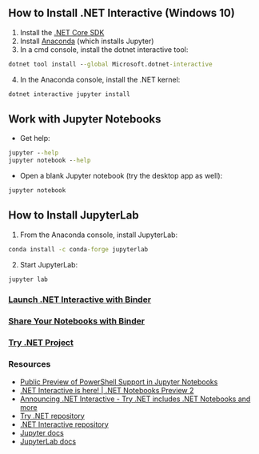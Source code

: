 ## How to Install .NET Interactive (Windows 10)

1. Install the [.NET Core SDK](https://dotnet.microsoft.com/download)
2. Install [Anaconda](https://www.anaconda.com/distribution/) (which installs Jupyter)
3. In a cmd console, install the dotnet interactive tool:

```cmd
dotnet tool install --global Microsoft.dotnet-interactive
```

4. In the Anaconda console, install the .NET kernel:

```cmd
dotnet interactive jupyter install
```

## Work with Jupyter Notebooks

* Get help:
```cmd
jupyter --help
jupyter notebook --help
```

* Open a blank Jupyter notebook (try the desktop app as well):
```cmd
jupyter notebook
```

## How to Install JupyterLab

1. From the Anaconda console, install JupyterLab:
```cmd
conda install -c conda-forge jupyterlab
```

2. Start JupyterLab:
```cmd
jupyter lab
```

### [Launch .NET Interactive with Binder](https://mybinder.org/v2/gh/dotnet/interactive/master?urlpath=lab)


### [Share Your Notebooks with Binder](https://github.com/dotnet/interactive/blob/master/docs/CreateBinder.md)

### [Try .NET Project](https://github.com/dotnet/try)

### Resources
* [Public Preview of PowerShell Support in Jupyter Notebooks](https://devblogs.microsoft.com/powershell/public-preview-of-powershell-support-in-jupyter-notebooks/)
* [.NET Interactive is here! | .NET Notebooks Preview 2](https://devblogs.microsoft.com/dotnet/net-interactive-is-here-net-notebooks-preview-2/)
* [Announcing .NET Interactive - Try .NET includes .NET Notebooks and more](https://www.hanselman.com/blog/AnnouncingNETInteractiveTryNETIncludesNETNotebooksAndMore.aspx)
* [Try .NET repository](https://github.com/dotnet/try)
* [.NET Interactive repository](https://github.com/dotnet/interactive)
* [Jupyter docs](https://jupyter.readthedocs.io/en/latest/)
* [JupyterLab docs](https://jupyterlab.readthedocs.io/en/stable/)
